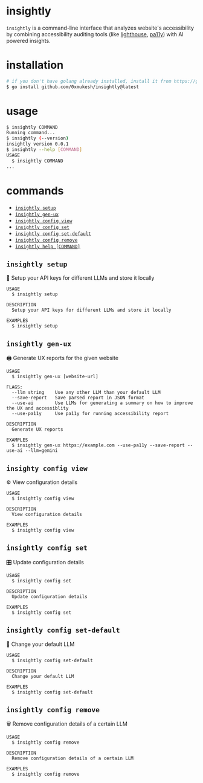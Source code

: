 # insightly

`insightly` is a command-line interface that analyzes website's accessibility by combining accessibility auditing tools (like [lighthouse](https://github.com/GoogleChrome/lighthouse), [pa11y](https://github.com/pa11y/pa11y)) with AI powered insights.

# installation

```bash
# if you don't have golang already installed, install it from https://go.dev
$ go install github.com/0xmukesh/insightly@latest
```

# usage

```bash
$ insightly COMMAND
Running command...
$ insightly (--version)
insightly version 0.0.1
$ insightly --help [COMMAND]
USAGE
  $ insightly COMMAND
...
```

# commands

- [`insightly setup`](#insightly-setup)
- [`insightly gen-ux`](#insightly-gen-ux)
- [`insightly config view`](#insightly-config-view)
- [`insightly config set`](#insightly-set)
- [`insightly config set-default`](#insightly-set-default)
- [`insightly config remove`](#insightly-remove)
- [`insightly help [COMMAND]`](#insightly-help-command)

## `insightly setup`

🔑 Setup your API keys for different LLMs and store it locally

```
USAGE
  $ insightly setup

DESCRIPTION
  Setup your API keys for different LLMs and store it locally

EXAMPLES
  $ insightly setup
```

## `insightly gen-ux`

🖨️ Generate UX reports for the given website

```
USAGE
  $ insightly gen-ux [website-url]

FLAGS:
  --llm string    Use any other LLM than your default LLM
  --save-report   Save parsed report in JSON format
  --use-ai        Use LLMs for generating a summary on how to improve the UX and accessiblity
  --use-pa11y     Use pa11y for running accessibility report

DESCRIPTION
  Generate UX reports

EXAMPLES
  $ insightly gen-ux https://example.com --use-pa11y --save-report --use-ai --llm=gemini
```

## `insighty config view`

⚙️ View configuration details

```
USAGE
  $ insightly config view

DESCRIPTION
  View configuration details

EXAMPLES
  $ insightly config view
```

## `insightly config set`

🎛️ Update configuration details

```
USAGE
  $ insightly config set

DESCRIPTION
  Update configuration details

EXAMPLES
  $ insightly config set
```

## `insightly config set-default`

🤖 Change your default LLM

```
USAGE
  $ insightly config set-default

DESCRIPTION
  Change your default LLM

EXAMPLES
  $ insightly config set-default
```

## `insightly config remove`

🗑️ Remove configuration details of a certain LLM

```
USAGE
  $ insightly config remove

DESCRIPTION
  Remove configuration details of a certain LLM

EXAMPLES
  $ insightly config remove
```
